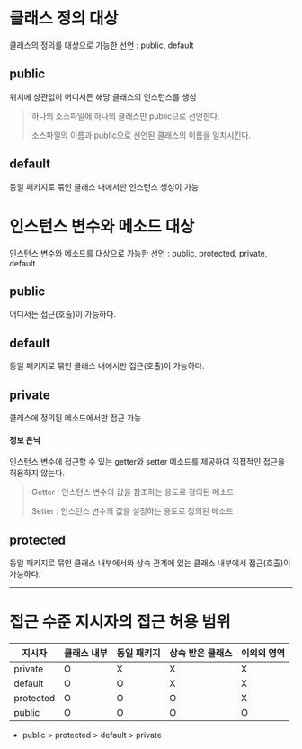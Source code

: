# 클래스 정의 대상
클래스의 정의를 대상으로 가능한 선언 : public, default
## public
위치에 상관없이 어디서든 해당 클래스의 인스턴스를 생성
> 하나의 소스파일에 하나의 클래스만 public으로 선언한다.
> 
> 소스파일의 이름과 public으로 선언된 클래스의 이름을 일치시킨다.
## default
동일 패키지로 묶인 클래스 내에서만 인스턴스 생성이 가능
# 인스턴스 변수와 메소드 대상
인스턴스 변수와 메소드를 대상으로 가능한 선언 : public, protected, private, default
## public
어디서든 접근(호출)이 가능하다.
## default
동일 패키지로 묶인 클래스 내에서만 접근(호출)이 가능하다.
## private
클래스에 정의된 메소드에서만 접근 가능
#### 정보 은닉
인스턴스 변수에 접근할 수 있는 getter와 setter 메소드를 제공하여 직접적인 접근을 허용하지 않는다.
> Getter : 인스턴스 변수의 값을 참조하는 용도로 정의된 메소드
>
> Setter : 인스턴스 변수의 값을 설정하는 용도로 정의된 메소드
## protected
동일 패키지로 묶인 클래스 내부에서와 상속 관계에 있는 클래스 내부에서 접근(호출)이 가능하다.
***
# 접근 수준 지시자의 접근 허용 범위
|지시자|클래스 내부|동일 패키지|상속 받은 클래스|이외의 영역|
|---|--|--|--|--|
|private|O|X|X|X|
|default|O|O|X|X|
|protected|O|O|O|X|
|public|O|O|O|O|
- public > protected > default > private
